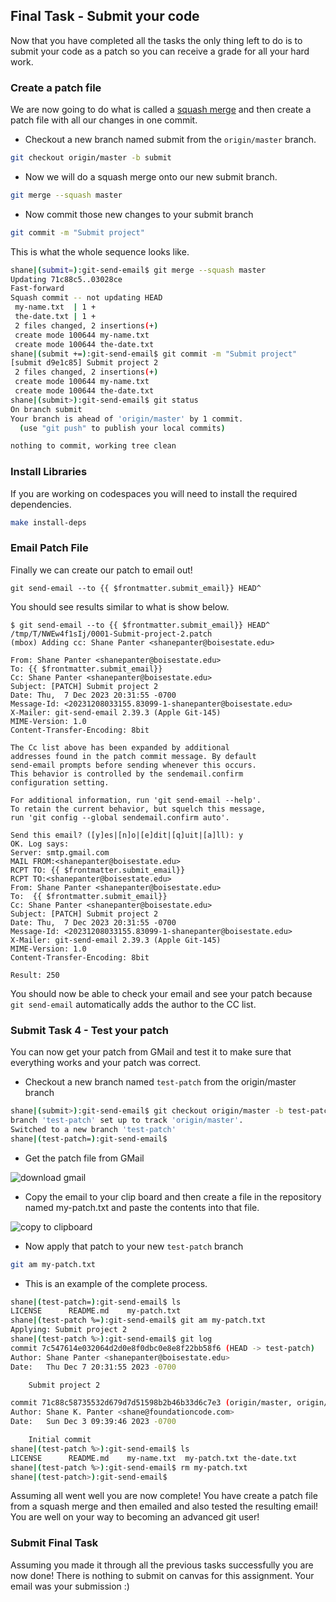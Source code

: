## Final Task - Submit your code

Now that you have completed all the tasks the only thing left to do is to submit your code as a
patch so you can receive a grade for all your hard work.

### Create a patch file

We are now going to do what is called a [squash
merge](https://docs.gitlab.com/ee/user/project/merge_requests/squash_and_merge.html) and then create
a patch file with all our changes in one commit.

- Checkout a new branch named submit from the `origin/master` branch.

```bash
git checkout origin/master -b submit
```

- Now we will do a squash merge onto our new submit branch.

```bash
git merge --squash master
```

- Now commit those new changes to your submit branch

```bash
git commit -m "Submit project"
```

This is what the whole sequence looks like.

```bash
shane|(submit=):git-send-email$ git merge --squash master
Updating 71c88c5..03028ce
Fast-forward
Squash commit -- not updating HEAD
 my-name.txt  | 1 +
 the-date.txt | 1 +
 2 files changed, 2 insertions(+)
 create mode 100644 my-name.txt
 create mode 100644 the-date.txt
shane|(submit +=):git-send-email$ git commit -m "Submit project"
[submit d9e1c85] Submit project 2
 2 files changed, 2 insertions(+)
 create mode 100644 my-name.txt
 create mode 100644 the-date.txt
shane|(submit>):git-send-email$ git status
On branch submit
Your branch is ahead of 'origin/master' by 1 commit.
  (use "git push" to publish your local commits)

nothing to commit, working tree clean
```

### Install Libraries

If you are working on codespaces you will need to install the required dependencies.

```bash
make install-deps
```

### Email Patch File

Finally we can create our patch to email out!

	git send-email --to {{ $frontmatter.submit_email}} HEAD^

You should see results similar to what is show below.

	$ git send-email --to {{ $frontmatter.submit_email}} HEAD^
	/tmp/T/NWEw4f1sIj/0001-Submit-project-2.patch
	(mbox) Adding cc: Shane Panter <shanepanter@boisestate.edu>

	From: Shane Panter <shanepanter@boisestate.edu>
	To: {{ $frontmatter.submit_email}}
	Cc: Shane Panter <shanepanter@boisestate.edu>
	Subject: [PATCH] Submit project 2
	Date: Thu,  7 Dec 2023 20:31:55 -0700
	Message-Id: <20231208033155.83099-1-shanepanter@boisestate.edu>
	X-Mailer: git-send-email 2.39.3 (Apple Git-145)
	MIME-Version: 1.0
	Content-Transfer-Encoding: 8bit

    The Cc list above has been expanded by additional
    addresses found in the patch commit message. By default
    send-email prompts before sending whenever this occurs.
    This behavior is controlled by the sendemail.confirm
    configuration setting.

    For additional information, run 'git send-email --help'.
    To retain the current behavior, but squelch this message,
    run 'git config --global sendemail.confirm auto'.

	Send this email? ([y]es|[n]o|[e]dit|[q]uit|[a]ll): y
	OK. Log says:
	Server: smtp.gmail.com
	MAIL FROM:<shanepanter@boisestate.edu>
	RCPT TO: {{ $frontmatter.submit_email}}
	RCPT TO:<shanepanter@boisestate.edu>
	From: Shane Panter <shanepanter@boisestate.edu>
	To:  {{ $frontmatter.submit_email}}
	Cc: Shane Panter <shanepanter@boisestate.edu>
	Subject: [PATCH] Submit project 2
	Date: Thu,  7 Dec 2023 20:31:55 -0700
	Message-Id: <20231208033155.83099-1-shanepanter@boisestate.edu>
	X-Mailer: git-send-email 2.39.3 (Apple Git-145)
	MIME-Version: 1.0
	Content-Transfer-Encoding: 8bit

	Result: 250


You should now be able to check your email and see your patch because `git send-email` automatically
adds the author to the CC list.

### Submit Task 4 - Test your patch

You can now get your patch from GMail and test it to make sure that everything works and your patch
was correct.

- Checkout a new branch named `test-patch` from the origin/master branch

```bash
shane|(submit>):git-send-email$ git checkout origin/master -b test-patch
branch 'test-patch' set up to track 'origin/master'.
Switched to a new branch 'test-patch'
shane|(test-patch=):git-send-email$
```

- Get the patch file from GMail

![download gmail](/images/gmail-original-email.png)


- Copy the email to your clip board and then create a file in the repository named my-patch.txt and paste the contents
  into that file.

![copy to clipboard](/images/gmail-copy-email.png)

- Now apply that patch to your new `test-patch` branch

```bash
git am my-patch.txt
```

- This is an example of the complete process.

```bash
shane|(test-patch=):git-send-email$ ls
LICENSE      README.md    my-patch.txt
shane|(test-patch %=):git-send-email$ git am my-patch.txt
Applying: Submit project 2
shane|(test-patch %>):git-send-email$ git log
commit 7c547614e032064d2d0e8f0dbc0e8e8f22bb58f6 (HEAD -> test-patch)
Author: Shane Panter <shanepanter@boisestate.edu>
Date:   Thu Dec 7 20:31:55 2023 -0700

    Submit project 2

commit 71c88c58735532d679d7d51598b2b46b33d6c7e3 (origin/master, origin/HEAD)
Author: Shane K. Panter <shane@foundationcode.com>
Date:   Sun Dec 3 09:39:46 2023 -0700

    Initial commit
shane|(test-patch %>):git-send-email$ ls
LICENSE      README.md    my-name.txt  my-patch.txt the-date.txt
shane|(test-patch %>):git-send-email$ rm my-patch.txt
shane|(test-patch>):git-send-email$

```

Assuming all went well you are now complete! You have create a patch file from a squash merge and
then emailed and also tested the resulting email! You are well on your way to becoming an advanced
git user!

### Submit Final Task

Assuming you made it through all the previous tasks successfully you are now done!
There is nothing to submit on canvas for this assignment. Your email was your submission :)
